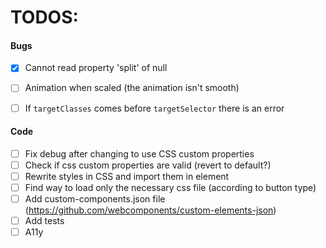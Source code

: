 # TODOS:


#### Bugs
- [x] Cannot read property 'split' of null
- [ ] Animation when scaled (the animation isn't smooth)
- [ ] If `targetClasses` comes before `targetSelector` there is an error


#### Code
- [ ] Fix debug after changing to use CSS custom properties
- [ ] Check if css custom properties are valid (revert to default?)
- [ ] Rewrite styles in CSS and import them in element
- [ ] Find way to load only the necessary css file (according to button type)
- [ ] Add custom-components.json file (https://github.com/webcomponents/custom-elements-json)
- [ ] Add tests
- [ ] A11y
